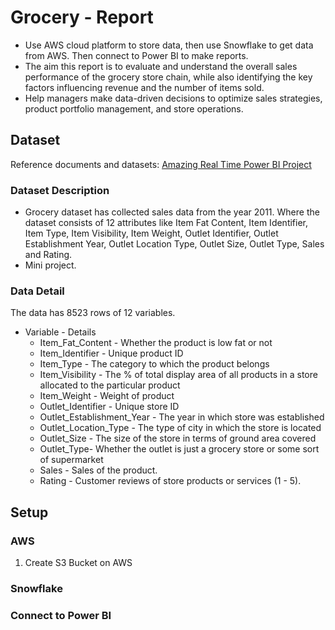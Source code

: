 # Grocery - Report

- Use AWS cloud platform to store data, then use Snowflake to get data from AWS. Then connect to Power BI to make reports.
- The aim this report is to evaluate and understand the overall sales performance of the grocery store chain, while also identifying the key factors influencing revenue and the number of items sold.
- Help managers make data-driven decisions to optimize sales strategies, product portfolio management, and store operations.

## Dataset 

Reference documents and datasets: [Amazing Real Time Power BI Project](https://www.youtube.com/watch?v=mmxVCFceQgU&list=PLO9LeSU_vHCWUvkE1FrGeNxSve7YtJrYl&index=2)

### Dataset Description

- Grocery dataset has collected sales data from the year 2011. Where the dataset consists of 12 attributes like Item Fat Content, Item Identifier, Item Type, Item Visibility, Item Weight, Outlet Identifier, Outlet Establishment Year, Outlet Location Type, Outlet Size, Outlet Type, Sales and Rating. 
- Mini project.

### Data Detail

The data has 8523 rows of 12 variables.

- Variable - Details
  + Item_Fat_Content - Whether the product is low fat or not
  + Item_Identifier - Unique product ID
  + Item_Type - The category to which the product belongs
  + Item_Visibility - The % of total display area of all products in a store allocated to the particular product
  + Item_Weight - Weight of product
  + Outlet_Identifier - Unique store ID
  + Outlet_Establishment_Year - The year in which store was established
  + Outlet_Location_Type - The type of city in which the store is located
  + Outlet_Size - The size of the store in terms of ground area covered
  + Outlet_Type- Whether the outlet is just a grocery store or some sort of supermarket
  + Sales - Sales of the product.
  + Rating - Customer reviews of store products or services (1 - 5).

## Setup

### AWS

1. Create S3 Bucket on AWS

### Snowflake

### Connect to Power BI


